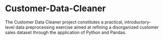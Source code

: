 # Customer-Data-Cleaner
The Customer Data Cleaner project constitutes a practical, introductory-level data preprocessing exercise aimed at refining a disorganized customer sales dataset through the application of Python and Pandas. 

